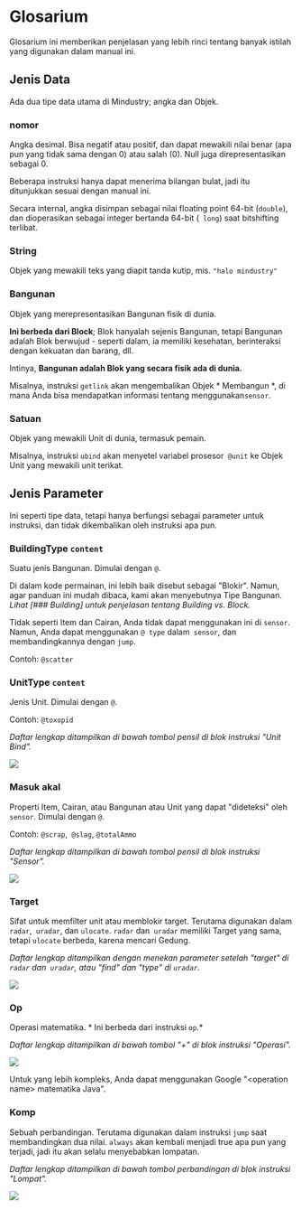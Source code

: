 # Glosarium

Glosarium ini memberikan penjelasan yang lebih rinci tentang banyak istilah yang digunakan dalam manual ini.

## Jenis Data

Ada dua tipe data utama di Mindustry; angka dan Objek.

### nomor

Angka desimal. Bisa negatif atau positif, dan dapat mewakili nilai benar (apa pun yang tidak sama dengan 0) atau salah (0). Null juga direpresentasikan sebagai 0.

Beberapa instruksi hanya dapat menerima bilangan bulat, jadi itu ditunjukkan sesuai dengan manual ini.

Secara internal, angka disimpan sebagai nilai floating point 64-bit (`double`), dan dioperasikan sebagai integer bertanda 64-bit (` long`) saat bitshifting terlibat.

### String

Objek yang mewakili teks yang diapit tanda kutip, mis. `"halo mindustry"`

### Bangunan

Objek yang merepresentasikan Bangunan fisik di dunia.

**Ini berbeda dari Block**; Blok hanyalah sejenis Bangunan, tetapi Bangunan adalah Blok berwujud - seperti dalam, ia memiliki kesehatan, berinteraksi dengan kekuatan dan barang, dll.

Intinya, **Bangunan adalah Blok yang secara fisik ada di dunia.**

Misalnya, instruksi `getlink` akan mengembalikan Objek * Membangun *, di mana Anda bisa mendapatkan informasi tentang menggunakan`sensor`.

### Satuan

Objek yang mewakili Unit di dunia, termasuk pemain.

Misalnya, instruksi `ubind` akan menyetel variabel prosesor` @unit` ke Objek Unit yang mewakili unit terikat.

## Jenis Parameter

Ini seperti tipe data, tetapi hanya berfungsi sebagai parameter untuk instruksi, dan tidak dikembalikan oleh instruksi apa pun.

### BuildingType `content`

Suatu jenis Bangunan. Dimulai dengan `@`.

Di dalam kode permainan, ini lebih baik disebut sebagai "Blokir". Namun, agar panduan ini mudah dibaca, kami akan menyebutnya Tipe Bangunan. *Lihat [### Building] untuk penjelasan tentang Building vs. Block.*

Tidak seperti Item dan Cairan, Anda tidak dapat menggunakan ini di `sensor`. Namun, Anda dapat menggunakan `@ type` dalam` sensor`, dan membandingkannya dengan `jump`.

Contoh: `@scatter`

### UnitType `content`

Jenis Unit. Dimulai dengan `@`.

Contoh: `@toxopid`

*Daftar lengkap ditampilkan di bawah tombol pensil di blok instruksi "Unit Bind".*

<img src="/wiki/images/misc/logic-glossary-unitType-unitBind.png">

### Masuk akal

Properti Item, Cairan, atau Bangunan atau Unit yang dapat "dideteksi" oleh `sensor`. Dimulai dengan `@`.

Contoh: `@scrap`,` @slag`, `@totalAmmo`

*Daftar lengkap ditampilkan di bawah tombol pensil di blok instruksi "Sensor".*

<img src="/wiki/images/misc/logic-glossary-senseable-sensor.png">

### Target

Sifat untuk memfilter unit atau memblokir target. Terutama digunakan dalam `radar`,` uradar`, dan `ulocate`. `radar` dan` uradar` memiliki Target yang sama, tetapi `ulocate` berbeda, karena mencari Gedung.

*Daftar lengkap ditampilkan dengan menekan parameter setelah "target" di `radar` dan` uradar`, atau "find" dan "type" di `uradar`.*

<img src="/wiki/images/misc/logic-glossary-target-radar.png">

### Op

Operasi matematika. * Ini berbeda dari instruksi `op`.*

*Daftar lengkap ditampilkan di bawah tombol "+" di blok instruksi "Operasi".*

<img src="/wiki/images/misc/logic-glossary-op-operation.png">

Untuk yang lebih kompleks, Anda dapat menggunakan Google "<operation name\> matematika Java".

### Komp

Sebuah perbandingan. Terutama digunakan dalam instruksi `jump` saat membandingkan dua nilai. `always` akan kembali menjadi true apa pun yang terjadi, jadi itu akan selalu menyebabkan lompatan.

*Daftar lengkap ditampilkan di bawah tombol perbandingan di blok instruksi "Lompat".*

<img src="/wiki/images/misc/logic-glossary-comp-jump.png">

